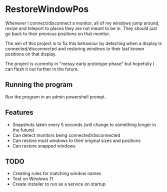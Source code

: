 # RestoreWindowPos

Whenever I connect/disconnect a monitor, all of my windows jump around, resize and teleport to places they are not meant to be in.
They should just go back to their previous positions on that monitor.

The aim of this project is to fix this behaviour by detecting when a display is connected/disconnected and restoring
windows to their last known positions on that display.

The project is currently in "messy early prototype phase" but hopefully I can flesh it out further in the future.

## Running the program

Run the program in an admin powershell prompt.

## Features

* Snapshots taken every 5 seconds (will change to something longer in the future)
* Can detect monitors being connected/disconnected
* Can restore most windows to their original sizes and positions
* Can restore snapped windows

## TODO

* Creating rules for matching window names
* Test on Windows 11
* Create installer to run as a service on startup